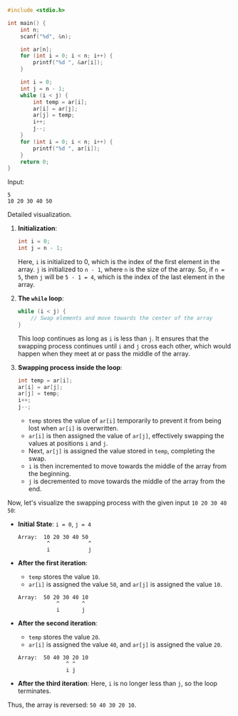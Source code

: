 ```c
#include <stdio.h>

int main() {
    int n;
    scanf("%d", &n);

    int ar[n];
    for (int i = 0; i < n; i++) {
        printf("%d ", &ar[i]);
    }

    int i = 0;
    int j = n - 1;
    while (i < j) {
        int temp = ar[i];
        ar[i] = ar[j];
        ar[j] = temp;
        i++;
        j--;
    }
    for (int i = 0; i < n; i++) {
        printf("%d ", ar[i]);
    }
    return 0;
}
```

Input:

```
5
10 20 30 40 50
```

Detailed visualization.

1. **Initialization**:

   ```c
   int i = 0;
   int j = n - 1;
   ```

   Here, `i` is initialized to 0, which is the index of the first element in the array. `j` is initialized to `n - 1`, where `n` is the size of the array. So, if `n = 5`, then `j` will be `5 - 1 = 4`, which is the index of the last element in the array.

2. **The `while` loop**:

   ```c
   while (i < j) {
       // Swap elements and move towards the center of the array
   }
   ```

   This loop continues as long as `i` is less than `j`. It ensures that the swapping process continues until `i` and `j` cross each other, which would happen when they meet at or pass the middle of the array.

3. **Swapping process inside the loop**:
   ```c
   int temp = ar[i];
   ar[i] = ar[j];
   ar[j] = temp;
   i++;
   j--;
   ```
   - `temp` stores the value of `ar[i]` temporarily to prevent it from being lost when `ar[i]` is overwritten.
   - `ar[i]` is then assigned the value of `ar[j]`, effectively swapping the values at positions `i` and `j`.
   - Next, `ar[j]` is assigned the value stored in `temp`, completing the swap.
   - `i` is then incremented to move towards the middle of the array from the beginning.
   - `j` is decremented to move towards the middle of the array from the end.

Now, let's visualize the swapping process with the given input `10 20 30 40 50`:

- **Initial State**: `i = 0`, `j = 4`

  ```
  Array:  10 20 30 40 50
           ^            ^
           i            j
  ```

- **After the first iteration**:

  - `temp` stores the value `10`.
  - `ar[i]` is assigned the value `50`, and `ar[j]` is assigned the value `10`.

  ```
  Array:  50 20 30 40 10
              ^       ^
              i       j
  ```

- **After the second iteration**:

  - `temp` stores the value `20`.
  - `ar[i]` is assigned the value `40`, and `ar[j]` is assigned the value `20`.

  ```
  Array:  50 40 30 20 10
                 ^ ^
                 i j
  ```

- **After the third iteration**:
  Here, `i` is no longer less than `j`, so the loop terminates.

Thus, the array is reversed: `50 40 30 20 10`.
